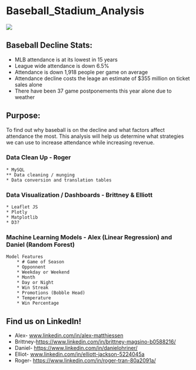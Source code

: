 # Baseball_Stadium_Analysis
<img src= "https://www.dailynews.com/wp-content/uploads/2017/09/giants_dodgers_baseball_2456283314.jpg?w=957">

## Baseball Decline Stats:
* MLB attendance is at its lowest in 15 years
* League wide attendance is down 6.5%
* Attendance is down 1,918 people per game on average
* Attendance decline costs the leage an estimate of $355 million on ticket sales alone
* There have been 37 game postponements this year alone due to weather

## Purpose:
To find out why baseball is on the decline and what factors affect attendance the most. This analysis will help us determine what strategies we can use to increase attendance while increasing revenue. 

### Data Clean Up - Roger
    * MySQL
    ** Data cleaning / munging
    * Data conversion and translation tables
### Data Visualization / Dashboards - Brittney & Elliott
    * Leaflet JS
    * Plotly
    * Matplotlib
    * D3?
### Machine Learning Models - Alex (Linear Regression) and Daniel (Random Forest)
    Model Features
        * # Game of Season
        * Opponnent
        * Weekday or Weekend
        * Month 
        * Day or Night 
        * Win Streak
        * Promotions (Bobble Head)
        * Temperature
        * Win Percentage 
        
## Find us on LinkedIn!
* Alex- www.linkedin.com/in/alex-matthiessen
* Brittney-https://www.linkedin.com/in/brittney-magsino-b0588216/
* Daniel- https://www.linkedin.com/in/danielohriner/
* Elliot- www.linkedin.com/in/elliott-jackson-5224045a
* Roger- https://www.linkedin.com/in/roger-tran-80a2091a/

